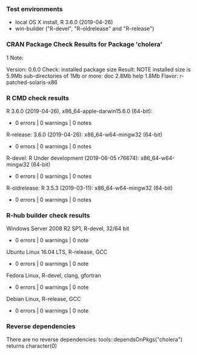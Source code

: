 ### Test environments

* local OS X install, R 3.6.0 (2019-04-26)
* win-builder ("R-devel", "R-oldrelease" and "R-release")


### CRAN Package Check Results for Package 'cholera'

1 Note:

Version: 0.6.0
Check: installed package size
Result: NOTE
     installed size is 5.9Mb
     sub-directories of 1Mb or more:
     doc 2.8Mb
     help 1.8Mb
Flavor: r-patched-solaris-x86


### R CMD check results

R 3.6.0 (2019-04-26), x86_64-apple-darwin15.6.0 (64-bit):
* 0 errors | 0 warnings | 0 notes

R-release: 3.6.0 (2019-04-26): x86_64-w64-mingw32 (64-bit)
* 0 errors | 0 warnings | 0 notes

R-devel: R Under development (2019-06-05 r76674): x86_64-w64-mingw32 (64-bit)
* 0 errors | 0 warnings | 0 notes

R-oldrelease: R 3.5.3 (2019-03-11): x86_64-w64-mingw32 (64-bit)
* 0 errors | 0 warnings | 0 notes


### R-hub builder check results

Windows Server 2008 R2 SP1, R-devel, 32/64 bit
* 0 errors | 0 warnings | 0 note

Ubuntu Linux 16.04 LTS, R-release, GCC
* 0 errors | 0 warnings | 0 note

Fedora Linux, R-devel, clang, gfortran
* 0 errors | 0 warnings | 0 note

Debian Linux, R-release, GCC
* 0 errors | 0 warnings | 0 note


### Reverse dependencies

There are no reverse dependencies:
  tools::dependsOnPkgs("cholera") returns character(0)
